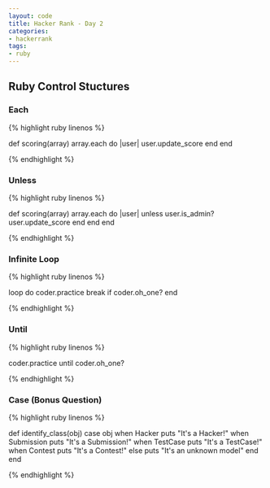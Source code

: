 ```yaml
---
layout: code
title: Hacker Rank - Day 2
categories: 
- hackerrank
tags:
- ruby
---
```

## Ruby Control Stuctures

### Each
{% highlight ruby linenos %}

def scoring(array)
    array.each do |user|
        user.update_score
    end
end

{% endhighlight %}

### Unless
{% highlight ruby linenos %}

def scoring(array)
    array.each do |user|
        unless user.is_admin?
            user.update_score
        end
    end
end

{% endhighlight %}

<!--break-->

### Infinite Loop
{% highlight ruby linenos %}

loop do
    coder.practice
    break if coder.oh_one?
end

{% endhighlight %}

### Until
{% highlight ruby linenos %}

coder.practice until coder.oh_one?

{% endhighlight %}

### Case (Bonus Question)
{% highlight ruby linenos %}

def identify_class(obj)
    case obj
    when Hacker
        puts "It's a Hacker!"
    when Submission
        puts "It's a Submission!"
    when TestCase
        puts "It's a TestCase!"
    when Contest
        puts "It's a Contest!"
    else
        puts "It's an unknown model"
    end
end

{% endhighlight %}